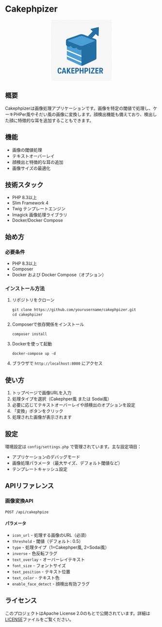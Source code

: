 # Cakephpizer

<p align="center">
  <img src="icon.png" alt="Cakephpizer Logo" width="200">
</p>

## 概要

Cakephpizerは画像処理アプリケーションです。画像を特定の閾値で処理し、ケーキPHPer風やそだい風の画像に変換します。顔検出機能も備えており、検出した顔に特徴的な耳を追加することもできます。

## 機能

- 画像の閾値処理
- テキストオーバーレイ
- 顔検出と特徴的な耳の追加
- 画像サイズの最適化

## 技術スタック

- PHP 8.3以上
- Slim Framework 4
- Twig テンプレートエンジン
- Imagick 画像処理ライブラリ
- Docker/Docker Compose

## 始め方

### 必要条件

- PHP 8.3以上
- Composer
- Docker および Docker Compose（オプション）

### インストール方法

1. リポジトリをクローン
   ```
   git clone https://github.com/yourusername/cakephpizer.git
   cd cakephpizer
   ```

2. Composerで依存関係をインストール
   ```
   composer install
   ```

3. Dockerを使って起動
   ```
   docker-compose up -d
   ```

4. ブラウザで `http://localhost:8080` にアクセス

## 使い方

1. トップページで画像URLを入力
2. 処理タイプを選択（Cakephper風 または Sodai風）
3. 必要に応じてテキストオーバーレイや顔検出のオプションを設定
4. 「変換」ボタンをクリック
5. 処理された画像が表示されます

## 設定

環境設定は `config/settings.php` で管理されています。主な設定項目：

- アプリケーションのデバッグモード
- 画像処理パラメータ（最大サイズ、デフォルト閾値など）
- テンプレートキャッシュ設定

## APIリファレンス

### 画像変換API

```
POST /api/cakephpize
```

#### パラメータ

- `icon_url` - 処理する画像のURL（必須）
- `threshold` - 閾値（デフォルト: 0.5）
- `type` - 処理タイプ（1=Cakephper風, 2=Sodai風）
- `inverse` - 色反転フラグ
- `text_overlay` - オーバーレイテキスト
- `font_size` - フォントサイズ
- `text_position` - テキスト位置
- `text_color` - テキスト色
- `enable_face_detect` - 顔検出有効フラグ

## ライセンス

このプロジェクトはApache License 2.0のもとで公開されています。詳細は[LICENSE](LICENSE.txt)ファイルをご覧ください。
